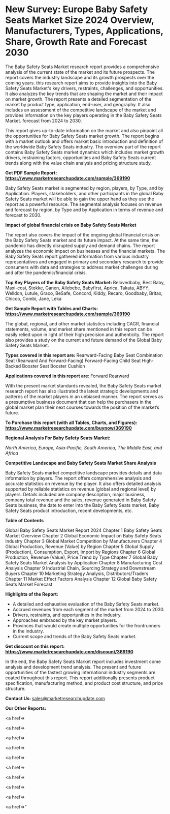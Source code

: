 # New Survey: Europe Baby Safety Seats Market Size 2024 Overview, Manufacturers, Types, Applications, Share, Growth Rate and Forecast 2030

The Baby Safety Seats Market research report provides a comprehensive analysis of the current state of the market and its future prospects. The report covers the industry landscape and its growth prospects over the coming years. this research report aims to provide insights into the Baby Safety Seats Market's key drivers, restraints, challenges, and opportunities. It also analyzes the key trends that are shaping the market and their impact on market growth. The report presents a detailed segmentation of the market by product type, application, end-user, and geography. It also includes an assessment of the competitive landscape of the market and provides information on the key players operating in the Baby Safety Seats Market. forecast from 2024 to 2030.

This report gives up-to-date information on the market and also pinpoint all the opportunities for Baby Safety Seats market growth. The report begins with a market outlook and offers market basic introduction and definition of the worldwide Baby Safety Seats industry. The overview part of the report contains Baby Safety Seats market dynamics which includes market growth drivers, restraining factors, opportunities and Baby Safety Seats current trends along with the value chain analysis and pricing structure study.

<strong><b>Get PDF Sample Report: <a href=https://www.marketresearchupdate.com/sample/369190>https://www.marketresearchupdate.com/sample/369190</a></b></strong>

Baby Safety Seats market is segmented by region, players, by Type, and by Application. Players, stakeholders, and other participants in the global Baby Safety Seats market will be able to gain the upper hand as they use the report as a powerful resource. The segmental analysis focuses on revenue and forecast by region, by Type and by Application in terms of revenue and forecast to 2030.

<strong><b>Impact of global financial crisis on Baby Safety Seats Market</b></strong>

The report also covers the impact of the ongoing global financial crisis on the Baby Safety Seats market and its future impact. At the same time, the pandemic has directly disrupted supply and demand chains. The report analyzes the economic impact on businesses and the financial markets. The Baby Safety Seats report gathered information from various industry representatives and engaged in primary and secondary research to provide consumers with data and strategies to address market challenges during and after the pandemic/financial crisis.

<strong><b>Top Key Players of the Baby Safety Seats Market:
</b></strong>Belovedbaby, Best Baby, Maxi-cosi, Stokke, Ganen, Ailebebe, Babyfirst, Aprica, Takata, ABYY, Welldon, Lutule, Graco, BeSafe, Concord, Kiddy, Recaro, Goodbaby, Britax, Chicco, Combi, Jane, Leka<strong><b>
</b></strong>

<strong><b>Get Sample Report with Tables and Charts: <a href=https://www.marketresearchupdate.com/sample/369190>https://www.marketresearchupdate.com/sample/369190</a></b></strong>

The global, regional, and other market statistics including CAGR, financial statements, volume, and market share mentioned in this report can be easily relied upon in light of their high precision and authenticity. The report also provides a study on the current and future demand of the Global Baby Safety Seats Market.

<strong><b>Types covered in this report are:
</b></strong>Rearward-Facing Baby Seat
Combination Seat (Rearward And Forward-Facing)
Forward-Facing Child Seat
High-Backed Booster Seat
Booster Cushion<strong><b>
</b></strong>

<strong><b>Applications covered in this report are:
</b></strong>Forward
Rearward<strong><b>
</b></strong>

With the present market standards revealed, the Baby Safety Seats market research report has also illustrated the latest strategic developments and patterns of the market players in an unbiased manner. The report serves as a presumptive business document that can help the purchasers in the global market plan their next courses towards the position of the market’s future.

<strong><b>To Purchase this report (with all Tables, Charts, and Figures): <a href=https://www.marketresearchupdate.com/buynow/369190>https://www.marketresearchupdate.com/buynow/369190</a></b></strong>

<strong><b>Regional Analysis For Baby Safety Seats Market:</b></strong>

<em><i>North America, Europe, Asia-Pacific, South America, The Middle East, and Africa</i></em>

<strong><b>Competitive Landscape and Baby Safety Seats Market Share Analysis</b></strong>

Baby Safety Seats market competitive landscape provides details and data information by players. The report offers comprehensive analysis and accurate statistics on revenue by the player. It also offers detailed analysis supported by reliable statistics on revenue (global and regional level) by players. Details included are company description, major business, company total revenue and the sales, revenue generated in Baby Safety Seats business, the date to enter into the Baby Safety Seats market, Baby Safety Seats product introduction, recent developments, etc.

<strong><b>Table of Contents</b></strong>

Global Baby Safety Seats Market Report 2024
Chapter 1 Baby Safety Seats Market Overview
Chapter 2 Global Economic Impact on Baby Safety Seats Industry
Chapter 3 Global Market Competition by Manufacturers
Chapter 4 Global Production, Revenue (Value) by Region
Chapter 5 Global Supply (Production), Consumption, Export, Import by Regions
Chapter 6 Global Production, Revenue (Value), Price Trend by Type
Chapter 7 Global Baby Safety Seats Market Analysis by Application
Chapter 8 Manufacturing Cost Analysis
Chapter 9 Industrial Chain, Sourcing Strategy and Downstream Buyers
Chapter 10 Marketing Strategy Analysis, Distributors/Traders
Chapter 11 Market Effect Factors Analysis
Chapter 12 Global Baby Safety Seats Market Forecast

<strong><b>Highlights of the Report:</b></strong>

- A detailed and exhaustive evaluation of the Baby Safety Seats market.
- Accrued revenues from each segment of the market from 2024 to 2030.
- Drivers, restraints, and opportunities in the industry.
- Approaches embraced by the key market players.
- Provinces that would create multiple opportunities for the frontrunners in the industry.
- Current scope and trends of the Baby Safety Seats market.

<strong><b>Get discount on this report: <a href=https://www.marketresearchupdate.com/discount/369190>https://www.marketresearchupdate.com/discount/369190</a></b></strong>

In the end, the Baby Safety Seats Market report includes investment come analysis and development trend analysis. The present and future opportunities of the fastest growing international industry segments are coated throughout this report. This report additionally presents product specification, manufacturing method, and product cost structure, and price structure.

<strong><b>Contact Us:
</b></strong>sales@marketresearchupdate.com

<strong>Our Other Reports:</strong>

<a href=></a>

<a href=></a>

<a href=></a>

<a href=></a>

<a href=></a>

<a href=></a>

<a href=></a>

<a href=></a>

<a href=></a>

<a href=></a>"
